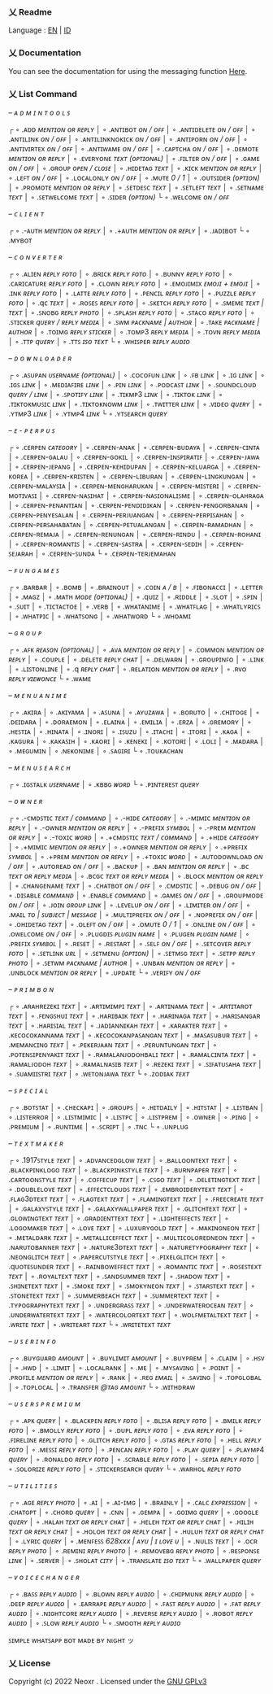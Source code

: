 ### 乂  Readme

Language :  [EN](https://github.com/neoxr/neoxr-bot/blob/master/EN.md) | [ID](https://github.com/neoxr/neoxr-bot/blob/master/ID.md) 

### 乂  Documentation

You can see the documentation for using the messaging function [Here](https://github.com/neoxr/neoxr-bot/blob/master/DOCS.md).

### 乂 List Command





 –  *ᴀ ᴅ ᴍ ɪ ɴ   ᴛ ᴏ ᴏ ʟ ꜱ*

┌  ◦  .ᴀᴅᴅ *ᴍᴇɴᴛɪᴏɴ ᴏʀ ʀᴇᴘʟʏ*
│  ◦  .ᴀɴᴛɪʙᴏᴛ *ᴏɴ / ᴏꜰꜰ*
│  ◦  .ᴀɴᴛɪᴅᴇʟᴇᴛᴇ *ᴏɴ / ᴏꜰꜰ*
│  ◦  .ᴀɴᴛɪʟɪɴᴋ *ᴏɴ / ᴏꜰꜰ*
│  ◦  .ᴀɴᴛɪʟɪɴᴋɴᴏᴋɪᴄᴋ *ᴏɴ / ᴏꜰꜰ*
│  ◦  .ᴀɴᴛɪᴘᴏʀɴ *ᴏɴ / ᴏꜰꜰ*
│  ◦  .ᴀɴᴛɪᴠɪʀᴛᴇx *ᴏɴ / ᴏꜰꜰ*
│  ◦  .ᴀɴᴛɪᴡᴀᴍᴇ *ᴏɴ / ᴏꜰꜰ*
│  ◦  .ᴄᴀᴘᴛᴄʜᴀ *ᴏɴ / ᴏꜰꜰ*
│  ◦  .ᴅᴇᴍᴏᴛᴇ *ᴍᴇɴᴛɪᴏɴ ᴏʀ ʀᴇᴘʟʏ*
│  ◦  .ᴇᴠᴇʀʏᴏɴᴇ *ᴛᴇxᴛ (ᴏᴘᴛɪᴏɴᴀʟ)*
│  ◦  .ꜰɪʟᴛᴇʀ *ᴏɴ / ᴏꜰꜰ*
│  ◦  .ɢᴀᴍᴇ *ᴏɴ / ᴏꜰꜰ*
│  ◦  .ɢʀᴏᴜᴘ *ᴏᴘᴇɴ / ᴄʟᴏꜱᴇ*
│  ◦  .ʜɪᴅᴇᴛᴀɢ *ᴛᴇxᴛ*
│  ◦  .ᴋɪᴄᴋ *ᴍᴇɴᴛɪᴏɴ ᴏʀ ʀᴇᴘʟʏ*
│  ◦  .ʟᴇꜰᴛ *ᴏɴ / ᴏꜰꜰ*
│  ◦  .ʟᴏᴄᴀʟᴏɴʟʏ *ᴏɴ / ᴏꜰꜰ*
│  ◦  .ᴍᴜᴛᴇ *0 / 1*
│  ◦  .ᴏᴜᴛꜱɪᴅᴇʀ *(ᴏᴘᴛɪᴏɴ)*
│  ◦  .ᴘʀᴏᴍᴏᴛᴇ *ᴍᴇɴᴛɪᴏɴ ᴏʀ ʀᴇᴘʟʏ*
│  ◦  .ꜱᴇᴛᴅᴇꜱᴄ *ᴛᴇxᴛ*
│  ◦  .ꜱᴇᴛʟᴇꜰᴛ *ᴛᴇxᴛ*
│  ◦  .ꜱᴇᴛɴᴀᴍᴇ *ᴛᴇxᴛ*
│  ◦  .ꜱᴇᴛᴡᴇʟᴄᴏᴍᴇ *ᴛᴇxᴛ*
│  ◦  .ꜱɪᴅᴇʀ *(ᴏᴘᴛɪᴏɴ)*
└  ◦  .ᴡᴇʟᴄᴏᴍᴇ *ᴏɴ / ᴏꜰꜰ*

 –  *ᴄ ʟ ɪ ᴇ ɴ ᴛ*

┌  ◦  .-ᴀᴜᴛʜ *ᴍᴇɴᴛɪᴏɴ ᴏʀ ʀᴇᴘʟʏ*
│  ◦  .+ᴀᴜᴛʜ *ᴍᴇɴᴛɪᴏɴ ᴏʀ ʀᴇᴘʟʏ*
│  ◦  .ᴊᴀᴅɪʙᴏᴛ 
└  ◦  .ᴍʏʙᴏᴛ 

 –  *ᴄ ᴏ ɴ ᴠ ᴇ ʀ ᴛ ᴇ ʀ*

┌  ◦  .ᴀʟɪᴇɴ *ʀᴇᴘʟʏ ꜰᴏᴛᴏ*
│  ◦  .ʙʀɪᴄᴋ *ʀᴇᴘʟʏ ꜰᴏᴛᴏ*
│  ◦  .ʙᴜɴɴʏ *ʀᴇᴘʟʏ ꜰᴏᴛᴏ*
│  ◦  .ᴄᴀʀɪᴄᴀᴛᴜʀᴇ *ʀᴇᴘʟʏ ꜰᴏᴛᴏ*
│  ◦  .ᴄʟᴏᴡɴ *ʀᴇᴘʟʏ ꜰᴏᴛᴏ*
│  ◦  .ᴇᴍᴏᴊɪᴍɪx *ᴇᴍᴏᴊɪ + ᴇᴍᴏᴊɪ*
│  ◦  .ɪɴᴋ *ʀᴇᴘʟʏ ꜰᴏᴛᴏ*
│  ◦  .ʟᴀᴛᴛᴇ *ʀᴇᴘʟʏ ꜰᴏᴛᴏ*
│  ◦  .ᴘᴇɴᴄɪʟ *ʀᴇᴘʟʏ ꜰᴏᴛᴏ*
│  ◦  .ᴘᴜᴢᴢʟᴇ *ʀᴇᴘʟʏ ꜰᴏᴛᴏ*
│  ◦  .qᴄ *ᴛᴇxᴛ*
│  ◦  .ʀᴏꜱᴇꜱ *ʀᴇᴘʟʏ ꜰᴏᴛᴏ*
│  ◦  .ꜱᴋᴇᴛᴄʜ *ʀᴇᴘʟʏ ꜰᴏᴛᴏ*
│  ◦  .ꜱᴍᴇᴍᴇ *ᴛᴇxᴛ | ᴛᴇxᴛ*
│  ◦  .ꜱɴᴏʙɢ *ʀᴇᴘʟʏ ᴘʜᴏᴛᴏ*
│  ◦  .ꜱᴘʟᴀꜱʜ *ʀᴇᴘʟʏ ꜰᴏᴛᴏ*
│  ◦  .ꜱᴛᴀᴄᴏ *ʀᴇᴘʟʏ ꜰᴏᴛᴏ*
│  ◦  .ꜱᴛɪᴄᴋᴇʀ *qᴜᴇʀʏ / ʀᴇᴘʟʏ ᴍᴇᴅɪᴀ*
│  ◦  .ꜱᴡᴍ *ᴘᴀᴄᴋɴᴀᴍᴇ | ᴀᴜᴛʜᴏʀ*
│  ◦  .ᴛᴀᴋᴇ *ᴘᴀᴄᴋɴᴀᴍᴇ | ᴀᴜᴛʜᴏʀ*
│  ◦  .ᴛᴏɪᴍɢ *ʀᴇᴘʟʏ ꜱᴛɪᴄᴋᴇʀ*
│  ◦  .ᴛᴏᴍᴘ3 *ʀᴇᴘʟʏ ᴍᴇᴅɪᴀ*
│  ◦  .ᴛᴏᴠɴ *ʀᴇᴘʟʏ ᴍᴇᴅɪᴀ*
│  ◦  .ᴛᴛᴘ *qᴜᴇʀʏ*
│  ◦  .ᴛᴛꜱ *ɪꜱᴏ ᴛᴇxᴛ*
└  ◦  .ᴡʜɪꜱᴘᴇʀ *ʀᴇᴘʟʏ ᴀᴜᴅɪᴏ*

 –  *ᴅ ᴏ ᴡ ɴ ʟ ᴏ ᴀ ᴅ ᴇ ʀ*

┌  ◦  .ᴀꜱᴜᴘᴀɴ *ᴜꜱᴇʀɴᴀᴍᴇ (ᴏᴘᴛɪᴏɴᴀʟ)*
│  ◦  .ᴄᴏᴄᴏꜰᴜɴ *ʟɪɴᴋ*
│  ◦  .ꜰʙ *ʟɪɴᴋ*
│  ◦  .ɪɢ *ʟɪɴᴋ*
│  ◦  .ɪɢꜱ *ʟɪɴᴋ*
│  ◦  .ᴍᴇᴅɪᴀꜰɪʀᴇ *ʟɪɴᴋ*
│  ◦  .ᴘɪɴ *ʟɪɴᴋ*
│  ◦  .ᴘᴏᴅᴄᴀꜱᴛ *ʟɪɴᴋ*
│  ◦  .ꜱᴏᴜɴᴅᴄʟᴏᴜᴅ *qᴜᴇʀʏ / ʟɪɴᴋ*
│  ◦  .ꜱᴘᴏᴛɪꜰʏ *ʟɪɴᴋ*
│  ◦  .ᴛɪᴋᴍᴘ3 *ʟɪɴᴋ*
│  ◦  .ᴛɪᴋᴛᴏᴋ *ʟɪɴᴋ*
│  ◦  .ᴛɪᴋᴛᴏᴋᴍᴜꜱɪᴄ *ʟɪɴᴋ*
│  ◦  .ᴛɪᴋᴛᴏᴋɴᴏᴡᴍ *ʟɪɴᴋ*
│  ◦  .ᴛᴡɪᴛᴛᴇʀ *ʟɪɴᴋ*
│  ◦  .ᴠɪᴅᴇᴏ *qᴜᴇʀʏ*
│  ◦  .ʏᴛᴍᴘ3 *ʟɪɴᴋ*
│  ◦  .ʏᴛᴍᴘ4 *ʟɪɴᴋ*
└  ◦  .ʏᴛꜱᴇᴀʀᴄʜ *qᴜᴇʀʏ*

 –  *ᴇ - ᴘ ᴇ ʀ ᴘ ᴜ ꜱ*

┌  ◦  .ᴄᴇʀᴘᴇɴ *ᴄᴀᴛᴇɢᴏʀʏ*
│  ◦  .ᴄᴇʀᴘᴇɴ-ᴀɴᴀᴋ 
│  ◦  .ᴄᴇʀᴘᴇɴ-ʙᴜᴅᴀʏᴀ 
│  ◦  .ᴄᴇʀᴘᴇɴ-ᴄɪɴᴛᴀ 
│  ◦  .ᴄᴇʀᴘᴇɴ-ɢᴀʟᴀᴜ 
│  ◦  .ᴄᴇʀᴘᴇɴ-ɢᴏᴋɪʟ 
│  ◦  .ᴄᴇʀᴘᴇɴ-ɪɴꜱᴘɪʀᴀᴛɪꜰ 
│  ◦  .ᴄᴇʀᴘᴇɴ-ᴊᴀᴡᴀ 
│  ◦  .ᴄᴇʀᴘᴇɴ-ᴊᴇᴘᴀɴɢ 
│  ◦  .ᴄᴇʀᴘᴇɴ-ᴋᴇʜɪᴅᴜᴘᴀɴ 
│  ◦  .ᴄᴇʀᴘᴇɴ-ᴋᴇʟᴜᴀʀɢᴀ 
│  ◦  .ᴄᴇʀᴘᴇɴ-ᴋᴏʀᴇᴀ 
│  ◦  .ᴄᴇʀᴘᴇɴ-ᴋʀɪꜱᴛᴇɴ 
│  ◦  .ᴄᴇʀᴘᴇɴ-ʟɪʙᴜʀᴀɴ 
│  ◦  .ᴄᴇʀᴘᴇɴ-ʟɪɴɢᴋᴜɴɢᴀɴ 
│  ◦  .ᴄᴇʀᴘᴇɴ-ᴍᴀʟᴀʏꜱɪᴀ 
│  ◦  .ᴄᴇʀᴘᴇɴ-ᴍᴇɴɢʜᴀʀᴜᴋᴀɴ 
│  ◦  .ᴄᴇʀᴘᴇɴ-ᴍɪꜱᴛᴇʀɪ 
│  ◦  .ᴄᴇʀᴘᴇɴ-ᴍᴏᴛɪᴠᴀꜱɪ 
│  ◦  .ᴄᴇʀᴘᴇɴ-ɴᴀꜱɪʜᴀᴛ 
│  ◦  .ᴄᴇʀᴘᴇɴ-ɴᴀꜱɪᴏɴᴀʟɪꜱᴍᴇ 
│  ◦  .ᴄᴇʀᴘᴇɴ-ᴏʟᴀʜʀᴀɢᴀ 
│  ◦  .ᴄᴇʀᴘᴇɴ-ᴘᴇɴᴀɴᴛɪᴀɴ 
│  ◦  .ᴄᴇʀᴘᴇɴ-ᴘᴇɴᴅɪᴅɪᴋᴀɴ 
│  ◦  .ᴄᴇʀᴘᴇɴ-ᴘᴇɴɢᴏʀʙᴀɴᴀɴ 
│  ◦  .ᴄᴇʀᴘᴇɴ-ᴘᴇɴʏᴇꜱᴀʟᴀɴ 
│  ◦  .ᴄᴇʀᴘᴇɴ-ᴘᴇʀᴊᴜᴀɴɢᴀɴ 
│  ◦  .ᴄᴇʀᴘᴇɴ-ᴘᴇʀᴘɪꜱᴀʜᴀɴ 
│  ◦  .ᴄᴇʀᴘᴇɴ-ᴘᴇʀꜱᴀʜᴀʙᴀᴛᴀɴ 
│  ◦  .ᴄᴇʀᴘᴇɴ-ᴘᴇᴛᴜᴀʟᴀɴɢᴀɴ 
│  ◦  .ᴄᴇʀᴘᴇɴ-ʀᴀᴍᴀᴅʜᴀɴ 
│  ◦  .ᴄᴇʀᴘᴇɴ-ʀᴇᴍᴀᴊᴀ 
│  ◦  .ᴄᴇʀᴘᴇɴ-ʀᴇɴᴜɴɢᴀɴ 
│  ◦  .ᴄᴇʀᴘᴇɴ-ʀɪɴᴅᴜ 
│  ◦  .ᴄᴇʀᴘᴇɴ-ʀᴏʜᴀɴɪ 
│  ◦  .ᴄᴇʀᴘᴇɴ-ʀᴏᴍᴀɴᴛɪꜱ 
│  ◦  .ᴄᴇʀᴘᴇɴ-ꜱᴀꜱᴛʀᴀ 
│  ◦  .ᴄᴇʀᴘᴇɴ-ꜱᴇᴅɪʜ 
│  ◦  .ᴄᴇʀᴘᴇɴ-ꜱᴇᴊᴀʀᴀʜ 
│  ◦  .ᴄᴇʀᴘᴇɴ-ꜱᴜɴᴅᴀ 
└  ◦  .ᴄᴇʀᴘᴇɴ-ᴛᴇʀᴊᴇᴍᴀʜᴀɴ 

 –  *ꜰ ᴜ ɴ   ɢ ᴀ ᴍ ᴇ ꜱ*

┌  ◦  .ʙᴀʀʙᴀʀ 
│  ◦  .ʙᴏᴍʙ 
│  ◦  .ʙʀᴀɪɴᴏᴜᴛ 
│  ◦  .ᴄᴏɪɴ *ᴀ / ʙ*
│  ◦  .ꜰɪʙᴏɴᴀᴄᴄɪ 
│  ◦  .ʟᴇᴛᴛᴇʀ 
│  ◦  .ᴍᴀɢᴢ 
│  ◦  .ᴍᴀᴛʜ *ᴍᴏᴅᴇ (ᴏᴘᴛɪᴏɴᴀʟ)*
│  ◦  .qᴜɪᴢ 
│  ◦  .ʀɪᴅᴅʟᴇ 
│  ◦  .ꜱʟᴏᴛ 
│  ◦  .ꜱᴘɪɴ 
│  ◦  .ꜱᴜɪᴛ 
│  ◦  .ᴛɪᴄᴛᴀᴄᴛᴏᴇ 
│  ◦  .ᴠᴇʀʙ 
│  ◦  .ᴡʜᴀᴛᴀɴɪᴍᴇ 
│  ◦  .ᴡʜᴀᴛꜰʟᴀɢ 
│  ◦  .ᴡʜᴀᴛʟʏʀɪᴄꜱ 
│  ◦  .ᴡʜᴀᴛᴘɪᴄ 
│  ◦  .ᴡʜᴀᴛꜱᴏɴɢ 
│  ◦  .ᴡʜᴀᴛᴡᴏʀᴅ 
└  ◦  .ᴡʜᴏᴀᴍɪ 

 –  *ɢ ʀ ᴏ ᴜ ᴘ*

┌  ◦  .ᴀꜰᴋ *ʀᴇᴀꜱᴏɴ (ᴏᴘᴛɪᴏɴᴀʟ)*
│  ◦  .ᴀᴠᴀ *ᴍᴇɴᴛɪᴏɴ ᴏʀ ʀᴇᴘʟʏ*
│  ◦  .ᴄᴏᴍᴍᴏɴ *ᴍᴇɴᴛɪᴏɴ ᴏʀ ʀᴇᴘʟʏ*
│  ◦  .ᴄᴏᴜᴘʟᴇ 
│  ◦  .ᴅᴇʟᴇᴛᴇ *ʀᴇᴘʟʏ ᴄʜᴀᴛ*
│  ◦  .ᴅᴇʟᴡᴀʀɴ 
│  ◦  .ɢʀᴏᴜᴘɪɴꜰᴏ 
│  ◦  .ʟɪɴᴋ 
│  ◦  .ʟɪꜱᴛᴏɴʟɪɴᴇ 
│  ◦  .q *ʀᴇᴘʟʏ ᴄʜᴀᴛ*
│  ◦  .ʀᴇʟᴀᴛɪᴏɴ *ᴍᴇɴᴛɪᴏɴ ᴏʀ ʀᴇᴘʟʏ*
│  ◦  .ʀᴠᴏ *ʀᴇᴘʟʏ ᴠɪᴇᴡᴏɴᴄᴇ*
└  ◦  .ᴡᴀᴍᴇ 

 –  *ᴍ ᴇ ɴ ᴜ   ᴀ ɴ ɪ ᴍ ᴇ*

┌  ◦  .ᴀᴋɪʀᴀ 
│  ◦  .ᴀᴋɪʏᴀᴍᴀ 
│  ◦  .ᴀꜱᴜɴᴀ 
│  ◦  .ᴀʏᴜᴢᴀᴡᴀ 
│  ◦  .ʙᴏʀᴜᴛᴏ 
│  ◦  .ᴄʜɪᴛᴏɢᴇ 
│  ◦  .ᴅᴇɪᴅᴀʀᴀ 
│  ◦  .ᴅᴏʀᴀᴇᴍᴏɴ 
│  ◦  .ᴇʟᴀɪɴᴀ 
│  ◦  .ᴇᴍɪʟɪᴀ 
│  ◦  .ᴇʀᴢᴀ 
│  ◦  .ɢʀᴇᴍᴏʀʏ 
│  ◦  .ʜᴇꜱᴛɪᴀ 
│  ◦  .ʜɪɴᴀᴛᴀ 
│  ◦  .ɪɴᴏʀɪ 
│  ◦  .ɪꜱᴜᴢᴜ 
│  ◦  .ɪᴛᴀᴄʜɪ 
│  ◦  .ɪᴛᴏʀɪ 
│  ◦  .ᴋᴀɢᴀ 
│  ◦  .ᴋᴀɢᴜʀᴀ 
│  ◦  .ᴋᴀᴋᴀꜱɪʜ 
│  ◦  .ᴋᴀᴏʀɪ 
│  ◦  .ᴋᴇɴᴇᴋɪ 
│  ◦  .ᴋᴏᴛᴏʀɪ 
│  ◦  .ʟᴏʟɪ 
│  ◦  .ᴍᴀᴅᴀʀᴀ 
│  ◦  .ᴍᴇɢᴜᴍɪɴ 
│  ◦  .ɴᴇᴋᴏɴɪᴍᴇ 
│  ◦  .ꜱᴀɢɪʀɪ 
└  ◦  .ᴛᴏᴜᴋᴀᴄʜᴀɴ 

 –  *ᴍ ᴇ ɴ ᴜ   ꜱ ᴇ ᴀ ʀ ᴄ ʜ*

┌  ◦  .ɪɢꜱᴛᴀʟᴋ *ᴜꜱᴇʀɴᴀᴍᴇ*
│  ◦  .ᴋʙʙɢ *ᴡᴏʀᴅ*
└  ◦  .ᴘɪɴᴛᴇʀᴇꜱᴛ *qᴜᴇʀʏ*

 –  *ᴏ ᴡ ɴ ᴇ ʀ*

┌  ◦  .-ᴄᴍᴅꜱᴛɪᴄ *ᴛᴇxᴛ / ᴄᴏᴍᴍᴀɴᴅ*
│  ◦  .-ʜɪᴅᴇ *ᴄᴀᴛᴇɢᴏʀʏ*
│  ◦  .-ᴍɪᴍɪᴄ *ᴍᴇɴᴛɪᴏɴ ᴏʀ ʀᴇᴘʟʏ*
│  ◦  .-ᴏᴡɴᴇʀ *ᴍᴇɴᴛɪᴏɴ ᴏʀ ʀᴇᴘʟʏ*
│  ◦  .-ᴘʀᴇꜰɪx *ꜱʏᴍʙᴏʟ*
│  ◦  .-ᴘʀᴇᴍ *ᴍᴇɴᴛɪᴏɴ ᴏʀ ʀᴇᴘʟʏ*
│  ◦  .-ᴛᴏxɪᴄ *ᴡᴏʀᴅ*
│  ◦  .+ᴄᴍᴅꜱᴛɪᴄ *ᴛᴇxᴛ / ᴄᴏᴍᴍᴀɴᴅ*
│  ◦  .+ʜɪᴅᴇ *ᴄᴀᴛᴇɢᴏʀʏ*
│  ◦  .+ᴍɪᴍɪᴄ *ᴍᴇɴᴛɪᴏɴ ᴏʀ ʀᴇᴘʟʏ*
│  ◦  .+ᴏᴡɴᴇʀ *ᴍᴇɴᴛɪᴏɴ ᴏʀ ʀᴇᴘʟʏ*
│  ◦  .+ᴘʀᴇꜰɪx *ꜱʏᴍʙᴏʟ*
│  ◦  .+ᴘʀᴇᴍ *ᴍᴇɴᴛɪᴏɴ ᴏʀ ʀᴇᴘʟʏ*
│  ◦  .+ᴛᴏxɪᴄ *ᴡᴏʀᴅ*
│  ◦  .ᴀᴜᴛᴏᴅᴏᴡɴʟᴏᴀᴅ *ᴏɴ / ᴏꜰꜰ*
│  ◦  .ᴀᴜᴛᴏʀᴇᴀᴅ *ᴏɴ / ᴏꜰꜰ*
│  ◦  .ʙᴀᴄᴋᴜᴘ 
│  ◦  .ʙᴀɴ *ᴍᴇɴᴛɪᴏɴ ᴏʀ ʀᴇᴘʟʏ*
│  ◦  .ʙᴄ *ᴛᴇxᴛ ᴏʀ ʀᴇᴘʟʏ ᴍᴇᴅɪᴀ*
│  ◦  .ʙᴄɢᴄ *ᴛᴇxᴛ ᴏʀ ʀᴇᴘʟʏ ᴍᴇᴅɪᴀ*
│  ◦  .ʙʟᴏᴄᴋ *ᴍᴇɴᴛɪᴏɴ ᴏʀ ʀᴇᴘʟʏ*
│  ◦  .ᴄʜᴀɴɢᴇɴᴀᴍᴇ *ᴛᴇxᴛ*
│  ◦  .ᴄʜᴀᴛʙᴏᴛ *ᴏɴ / ᴏꜰꜰ*
│  ◦  .ᴄᴍᴅꜱᴛɪᴄ 
│  ◦  .ᴅᴇʙᴜɢ *ᴏɴ / ᴏꜰꜰ*
│  ◦  .ᴅɪꜱᴀʙʟᴇ *ᴄᴏᴍᴍᴀɴᴅ*
│  ◦  .ᴇɴᴀʙʟᴇ *ᴄᴏᴍᴍᴀɴᴅ*
│  ◦  .ɢᴀᴍᴇꜱ *ᴏɴ / ᴏꜰꜰ*
│  ◦  .ɢʀᴏᴜᴘᴍᴏᴅᴇ *ᴏɴ / ᴏꜰꜰ*
│  ◦  .ᴊᴏɪɴ *ɢʀᴏᴜᴘ ʟɪɴᴋ*
│  ◦  .ʟᴇᴠᴇʟᴜᴘ *ᴏɴ / ᴏꜰꜰ*
│  ◦  .ʟɪᴍɪᴛᴇʀ *ᴏɴ / ᴏꜰꜰ*
│  ◦  .ᴍᴀɪʟ *ᴛᴏ | ꜱᴜʙᴊᴇᴄᴛ | ᴍᴇꜱꜱᴀɢᴇ*
│  ◦  .ᴍᴜʟᴛɪᴘʀᴇꜰɪx *ᴏɴ / ᴏꜰꜰ*
│  ◦  .ɴᴏᴘʀᴇꜰɪx *ᴏɴ / ᴏꜰꜰ*
│  ◦  .ᴏʜɪᴅᴇᴛᴀɢ *ᴛᴇxᴛ*
│  ◦  .ᴏʟᴇꜰᴛ *ᴏɴ / ᴏꜰꜰ*
│  ◦  .ᴏᴍᴜᴛᴇ *0 / 1*
│  ◦  .ᴏɴʟɪɴᴇ *ᴏɴ / ᴏꜰꜰ*
│  ◦  .ᴏᴡᴇʟᴄᴏᴍᴇ *ᴏɴ / ᴏꜰꜰ*
│  ◦  .ᴘʟᴜɢᴅɪꜱ *ᴘʟᴜɢɪɴ ɴᴀᴍᴇ*
│  ◦  .ᴘʟᴜɢᴇɴ *ᴘʟᴜɢɪɴ ɴᴀᴍᴇ*
│  ◦  .ᴘʀᴇꜰɪx *ꜱʏᴍʙᴏʟ*
│  ◦  .ʀᴇꜱᴇᴛ 
│  ◦  .ʀᴇꜱᴛᴀʀᴛ 
│  ◦  .ꜱᴇʟꜰ *ᴏɴ / ᴏꜰꜰ*
│  ◦  .ꜱᴇᴛᴄᴏᴠᴇʀ *ʀᴇᴘʟʏ ꜰᴏᴛᴏ*
│  ◦  .ꜱᴇᴛʟɪɴᴋ *ᴜʀʟ*
│  ◦  .ꜱᴇᴛᴍᴇɴᴜ *(ᴏᴘᴛɪᴏɴ)*
│  ◦  .ꜱᴇᴛᴍꜱɢ *ᴛᴇxᴛ*
│  ◦  .ꜱᴇᴛᴘᴘ *ʀᴇᴘʟʏ ᴘʜᴏᴛᴏ*
│  ◦  .ꜱᴇᴛᴡᴍ *ᴘᴀᴄᴋɴᴀᴍᴇ | ᴀᴜᴛʜᴏʀ*
│  ◦  .ᴜɴʙᴀɴ *ᴍᴇɴᴛɪᴏɴ ᴏʀ ʀᴇᴘʟʏ*
│  ◦  .ᴜɴʙʟᴏᴄᴋ *ᴍᴇɴᴛɪᴏɴ ᴏʀ ʀᴇᴘʟʏ*
│  ◦  .ᴜᴘᴅᴀᴛᴇ 
└  ◦  .ᴠᴇʀɪꜰʏ *ᴏɴ / ᴏꜰꜰ*

 –  *ᴘ ʀ ɪ ᴍ ʙ ᴏ ɴ*

┌  ◦  .ᴀʀᴀʜʀᴇᴢᴇᴋɪ *ᴛᴇxᴛ*
│  ◦  .ᴀʀᴛɪᴍɪᴍᴘɪ *ᴛᴇxᴛ*
│  ◦  .ᴀʀᴛɪɴᴀᴍᴀ *ᴛᴇxᴛ*
│  ◦  .ᴀʀᴛɪᴛᴀʀᴏᴛ *ᴛᴇxᴛ*
│  ◦  .ꜰᴇɴɢꜱʜᴜɪ *ᴛᴇxᴛ*
│  ◦  .ʜᴀʀɪʙᴀɪᴋ *ᴛᴇxᴛ*
│  ◦  .ʜᴀʀɪɴᴀɢᴀ *ᴛᴇxᴛ*
│  ◦  .ʜᴀʀɪꜱᴀɴɢᴀʀ *ᴛᴇxᴛ*
│  ◦  .ʜᴀʀɪꜱɪᴀʟ *ᴛᴇxᴛ*
│  ◦  .ᴊᴀᴅɪᴀɴɴɪᴋᴀʜ *ᴛᴇxᴛ*
│  ◦  .ᴋᴀʀᴀᴋᴛᴇʀ *ᴛᴇxᴛ*
│  ◦  .ᴋᴇᴄᴏᴄᴏᴋᴀɴɴᴀᴍᴀ *ᴛᴇxᴛ*
│  ◦  .ᴋᴇᴄᴏᴄᴏᴋᴀɴᴘᴀꜱᴀɴɢᴀɴ *ᴛᴇxᴛ*
│  ◦  .ᴍᴀꜱᴀꜱᴜʙᴜʀ *ᴛᴇxᴛ*
│  ◦  .ᴍᴇᴍᴀɴᴄɪɴɢ *ᴛᴇxᴛ*
│  ◦  .ᴘᴇᴋᴇʀᴊᴀᴀɴ *ᴛᴇxᴛ*
│  ◦  .ᴘᴇʀᴜɴᴛᴜɴɢᴀɴ *ᴛᴇxᴛ*
│  ◦  .ᴘᴏᴛᴇɴꜱɪᴘᴇɴʏᴀᴋɪᴛ *ᴛᴇxᴛ*
│  ◦  .ʀᴀᴍᴀʟᴀɴᴊᴏᴅᴏʜʙᴀʟɪ *ᴛᴇxᴛ*
│  ◦  .ʀᴀᴍᴀʟᴄɪɴᴛᴀ *ᴛᴇxᴛ*
│  ◦  .ʀᴀᴍᴀʟᴊᴏᴅᴏʜ *ᴛᴇxᴛ*
│  ◦  .ʀᴀᴍᴀʟɴᴀꜱɪʙ *ᴛᴇxᴛ*
│  ◦  .ʀᴇᴢᴇᴋɪ *ᴛᴇxᴛ*
│  ◦  .ꜱɪꜰᴀᴛᴜꜱᴀʜᴀ *ᴛᴇxᴛ*
│  ◦  .ꜱᴜᴀᴍɪɪꜱᴛʀɪ *ᴛᴇxᴛ*
│  ◦  .ᴡᴇᴛᴏɴᴊᴀᴡᴀ *ᴛᴇxᴛ*
└  ◦  .ᴢᴏᴅɪᴀᴋ *ᴛᴇxᴛ*

 –  *ꜱ ᴘ ᴇ ᴄ ɪ ᴀ ʟ*

┌  ◦  .ʙᴏᴛꜱᴛᴀᴛ 
│  ◦  .ᴄʜᴇᴄᴋᴀᴘɪ 
│  ◦  .ɢʀᴏᴜᴘꜱ 
│  ◦  .ʜɪᴛᴅᴀɪʟʏ 
│  ◦  .ʜɪᴛꜱᴛᴀᴛ 
│  ◦  .ʟɪꜱᴛʙᴀɴ 
│  ◦  .ʟɪꜱᴛᴇʀʀᴏʀ 
│  ◦  .ʟɪꜱᴛᴍɪᴍɪᴄ 
│  ◦  .ʟɪꜱᴛᴘᴄ 
│  ◦  .ʟɪꜱᴛᴘʀᴇᴍ 
│  ◦  .ᴏᴡɴᴇʀ 
│  ◦  .ᴘɪɴɢ 
│  ◦  .ᴘʀᴇᴍɪᴜᴍ 
│  ◦  .ʀᴜɴᴛɪᴍᴇ 
│  ◦  .ꜱᴄʀɪᴘᴛ 
│  ◦  .ᴛɴᴄ 
└  ◦  .ᴜɴᴘʟᴜɢ 

 –  *ᴛ ᴇ x ᴛ ᴍ ᴀ ᴋ ᴇ ʀ*

┌  ◦  .1917ꜱᴛʏʟᴇ *ᴛᴇxᴛ*
│  ◦  .ᴀᴅᴠᴀɴᴄᴇᴅɢʟᴏᴡ *ᴛᴇxᴛ*
│  ◦  .ʙᴀʟʟᴏᴏɴᴛᴇxᴛ *ᴛᴇxᴛ*
│  ◦  .ʙʟᴀᴄᴋᴘɪɴᴋʟᴏɢᴏ *ᴛᴇxᴛ*
│  ◦  .ʙʟᴀᴄᴋᴘɪɴᴋꜱᴛʏʟᴇ *ᴛᴇxᴛ*
│  ◦  .ʙᴜʀɴᴘᴀᴘᴇʀ *ᴛᴇxᴛ*
│  ◦  .ᴄᴀʀᴛᴏᴏɴꜱᴛʏʟᴇ *ᴛᴇxᴛ*
│  ◦  .ᴄᴏꜰꜰᴇᴄᴜᴘ *ᴛᴇxᴛ*
│  ◦  .ᴄꜱɢᴏ *ᴛᴇxᴛ*
│  ◦  .ᴅᴇʟᴇᴛɪɴɢᴛᴇxᴛ *ᴛᴇxᴛ*
│  ◦  .ᴅᴏᴜʙʟᴇʟᴏᴠᴇ *ᴛᴇxᴛ*
│  ◦  .ᴇꜰꜰᴇᴄᴛᴄʟᴏᴜᴅꜱ *ᴛᴇxᴛ*
│  ◦  .ᴇᴍʙʀᴏɪᴅᴇʀʏᴛᴇxᴛ *ᴛᴇxᴛ*
│  ◦  .ꜰʟᴀɢ3ᴅᴛᴇxᴛ *ᴛᴇxᴛ*
│  ◦  .ꜰʟᴀɢᴛᴇxᴛ *ᴛᴇxᴛ*
│  ◦  .ꜰʟᴀᴍɪɴɢᴛᴇxᴛ *ᴛᴇxᴛ*
│  ◦  .ꜰʀᴇᴇᴄʀᴇᴀᴛᴇ *ᴛᴇxᴛ*
│  ◦  .ɢᴀʟᴀxʏꜱᴛʏʟᴇ *ᴛᴇxᴛ*
│  ◦  .ɢᴀʟᴀxʏᴡᴀʟʟᴘᴀᴘᴇʀ *ᴛᴇxᴛ*
│  ◦  .ɢʟɪᴛᴄʜᴛᴇxᴛ *ᴛᴇxᴛ*
│  ◦  .ɢʟᴏᴡɪɴɢᴛᴇxᴛ *ᴛᴇxᴛ*
│  ◦  .ɢʀᴀᴅɪᴇɴᴛᴛᴇxᴛ *ᴛᴇxᴛ*
│  ◦  .ʟɪɢʜᴛᴇꜰꜰᴇᴄᴛꜱ *ᴛᴇxᴛ*
│  ◦  .ʟᴏɢᴏᴍᴀᴋᴇʀ *ᴛᴇxᴛ*
│  ◦  .ʟᴏᴠᴇ *ᴛᴇxᴛ*
│  ◦  .ʟᴜxᴜʀʏɢᴏʟᴅ *ᴛᴇxᴛ*
│  ◦  .ᴍᴀᴋɪɴɢɴᴇᴏɴ *ᴛᴇxᴛ*
│  ◦  .ᴍᴇᴛᴀʟᴅᴀʀᴋ *ᴛᴇxᴛ*
│  ◦  .ᴍᴇᴛᴀʟʟɪᴄᴇꜰꜰᴇᴄᴛ *ᴛᴇxᴛ*
│  ◦  .ᴍᴜʟᴛɪᴄᴏʟᴏʀᴇᴅɴᴇᴏɴ *ᴛᴇxᴛ*
│  ◦  .ɴᴀʀᴜᴛᴏʙᴀɴɴᴇʀ *ᴛᴇxᴛ*
│  ◦  .ɴᴀᴛᴜʀᴇ3ᴅᴛᴇxᴛ *ᴛᴇxᴛ*
│  ◦  .ɴᴀᴛᴜʀᴇᴛʏᴘᴏɢʀᴀᴘʜʏ *ᴛᴇxᴛ*
│  ◦  .ɴᴇᴏɴɢʟɪᴛᴄʜ *ᴛᴇxᴛ*
│  ◦  .ᴘᴀᴘᴇʀᴄᴜᴛꜱᴛʏʟᴇ *ᴛᴇxᴛ*
│  ◦  .ᴘɪxᴇʟɢʟɪᴛᴄʜ *ᴛᴇxᴛ*
│  ◦  .qᴜᴏᴛᴇꜱᴜɴᴅᴇʀ *ᴛᴇxᴛ*
│  ◦  .ʀᴀɪɴʙᴏᴡᴇꜰꜰᴇᴄᴛ *ᴛᴇxᴛ*
│  ◦  .ʀᴏᴍᴀɴᴛɪᴄ *ᴛᴇxᴛ*
│  ◦  .ʀᴏꜱᴇꜱᴛᴇxᴛ *ᴛᴇxᴛ*
│  ◦  .ʀᴏʏᴀʟᴛᴇxᴛ *ᴛᴇxᴛ*
│  ◦  .ꜱᴀɴᴅꜱᴜᴍᴍᴇʀ *ᴛᴇxᴛ*
│  ◦  .ꜱʜᴀᴅᴏᴡ *ᴛᴇxᴛ*
│  ◦  .ꜱʜɪɴᴇᴛᴇxᴛ *ᴛᴇxᴛ*
│  ◦  .ꜱᴍᴏᴋᴇ *ᴛᴇxᴛ*
│  ◦  .ꜱᴍᴏᴋʏɴᴇᴏɴ *ᴛᴇxᴛ*
│  ◦  .ꜱᴛᴀʀꜱᴛᴇxᴛ *ᴛᴇxᴛ*
│  ◦  .ꜱᴛᴏɴᴇᴛᴇxᴛ *ᴛᴇxᴛ*
│  ◦  .ꜱᴜᴍᴍᴇʀʙᴇᴀᴄʜ *ᴛᴇxᴛ*
│  ◦  .ꜱᴜᴍᴍᴇʀᴛᴇxᴛ *ᴛᴇxᴛ*
│  ◦  .ᴛʏᴘᴏɢʀᴀᴘʜʏᴛᴇxᴛ *ᴛᴇxᴛ*
│  ◦  .ᴜɴᴅᴇʀɢʀᴀꜱꜱ *ᴛᴇxᴛ*
│  ◦  .ᴜɴᴅᴇʀᴡᴀᴛᴇʀᴏᴄᴇᴀɴ *ᴛᴇxᴛ*
│  ◦  .ᴜɴᴅᴇʀᴡᴀᴛᴇʀᴛᴇxᴛ *ᴛᴇxᴛ*
│  ◦  .ᴡᴀᴛᴇʀᴄᴏʟᴏʀᴛᴇxᴛ *ᴛᴇxᴛ*
│  ◦  .ᴡᴏʟꜰᴍᴇᴛᴀʟᴛᴇxᴛ *ᴛᴇxᴛ*
│  ◦  .ᴡʀɪᴛᴇ *ᴛᴇxᴛ*
│  ◦  .ᴡʀɪᴛᴇᴀʀᴛ *ᴛᴇxᴛ*
└  ◦  .ᴡʀɪᴛᴇᴛᴇxᴛ *ᴛᴇxᴛ*

 –  *ᴜ ꜱ ᴇ ʀ   ɪ ɴ ꜰ ᴏ*

┌  ◦  .ʙᴜʏɢᴜᴀʀᴅ *ᴀᴍᴏᴜɴᴛ*
│  ◦  .ʙᴜʏʟɪᴍɪᴛ *ᴀᴍᴏᴜɴᴛ*
│  ◦  .ʙᴜʏᴘʀᴇᴍ 
│  ◦  .ᴄʟᴀɪᴍ 
│  ◦  .ʜꜱᴠ 
│  ◦  .ʜᴡᴅ 
│  ◦  .ʟɪᴍɪᴛ 
│  ◦  .ʟᴏᴄᴀʟʀᴀɴᴋ 
│  ◦  .ᴍᴇ 
│  ◦  .ᴍʏꜱᴀᴠɪɴɢ 
│  ◦  .ᴘᴏɪɴᴛ 
│  ◦  .ᴘʀᴏꜰɪʟᴇ *ᴍᴇɴᴛɪᴏɴ ᴏʀ ʀᴇᴘʟʏ*
│  ◦  .ʀᴀɴᴋ 
│  ◦  .ʀᴇɢ *ᴇᴍᴀɪʟ*
│  ◦  .ꜱᴀᴠɪɴɢ 
│  ◦  .ᴛᴏᴘɢʟᴏʙᴀʟ 
│  ◦  .ᴛᴏᴘʟᴏᴄᴀʟ 
│  ◦  .ᴛʀᴀɴꜱꜰᴇʀ *@ᴛᴀɢ ᴀᴍᴏᴜɴᴛ*
└  ◦  .ᴡɪᴛʜᴅʀᴀᴡ 

 –  *ᴜ ꜱ ᴇ ʀ ꜱ   ᴘ ʀ ᴇ ᴍ ɪ ᴜ ᴍ*

┌  ◦  .ᴀᴘᴋ *qᴜᴇʀʏ*
│  ◦  .ʙʟᴀᴄᴋᴘᴇɴ *ʀᴇᴘʟʏ ꜰᴏᴛᴏ*
│  ◦  .ʙʟɪꜱᴀ *ʀᴇᴘʟʏ ꜰᴏᴛᴏ*
│  ◦  .ʙᴍɪʟᴋ *ʀᴇᴘʟʏ ꜰᴏᴛᴏ*
│  ◦  .ʙᴍᴏʟʟʏ *ʀᴇᴘʟʏ ꜰᴏᴛᴏ*
│  ◦  .ᴅᴜᴘʟ *ʀᴇᴘʟʏ ꜰᴏᴛᴏ*
│  ◦  .ᴇᴠᴀ *ʀᴇᴘʟʏ ꜰᴏᴛᴏ*
│  ◦  .ꜰɪʀᴇʟɪɴᴇ *ʀᴇᴘʟʏ ꜰᴏᴛᴏ*
│  ◦  .ɢʟɪᴛᴄʜ *ʀᴇᴘʟʏ ꜰᴏᴛᴏ*
│  ◦  .ɢᴛᴀꜱ *ʀᴇᴘʟʏ ꜰᴏᴛᴏ*
│  ◦  .ʜᴇʟʟ *ʀᴇᴘʟʏ ꜰᴏᴛᴏ*
│  ◦  .ᴍᴇꜱꜱɪ *ʀᴇᴘʟʏ ꜰᴏᴛᴏ*
│  ◦  .ᴘᴇɴᴄᴀɴ *ʀᴇᴘʟʏ ꜰᴏᴛᴏ*
│  ◦  .ᴘʟᴀʏ *qᴜᴇʀʏ*
│  ◦  .ᴘʟᴀʏᴍᴘ4 *qᴜᴇʀʏ*
│  ◦  .ʀᴏɴᴀʟᴅᴏ *ʀᴇᴘʟʏ ꜰᴏᴛᴏ*
│  ◦  .ꜱᴄʀᴀʙʟᴇ *ʀᴇᴘʟʏ ꜰᴏᴛᴏ*
│  ◦  .ꜱᴇᴘɪᴀ *ʀᴇᴘʟʏ ꜰᴏᴛᴏ*
│  ◦  .ꜱᴏʟᴏʀɪᴢᴇ *ʀᴇᴘʟʏ ꜰᴏᴛᴏ*
│  ◦  .ꜱᴛɪᴄᴋᴇʀꜱᴇᴀʀᴄʜ *qᴜᴇʀʏ*
└  ◦  .ᴡᴀʀʜᴏʟ *ʀᴇᴘʟʏ ꜰᴏᴛᴏ*

 –  *ᴜ ᴛ ɪ ʟ ɪ ᴛ ɪ ᴇ ꜱ*

┌  ◦  .ᴀɢᴇ *ʀᴇᴘʟʏ ᴘʜᴏᴛᴏ*
│  ◦  .ᴀɪ 
│  ◦  .ᴀɪ-ɪᴍɢ 
│  ◦  .ʙʀᴀɪɴʟʏ 
│  ◦  .ᴄᴀʟᴄ *ᴇxᴘʀᴇꜱꜱɪᴏɴ*
│  ◦  .ᴄʜᴀᴛɢᴘᴛ 
│  ◦  .ᴄʜᴏʀᴅ *qᴜᴇʀʏ*
│  ◦  .ᴄɴɴ 
│  ◦  .ɢᴇᴍᴘᴀ 
│  ◦  .ɢᴏɪᴍɢ *qᴜᴇʀʏ*
│  ◦  .ɢᴏᴏɢʟᴇ *qᴜᴇʀʏ*
│  ◦  .ʜᴀʟᴀʜ *ᴛᴇxᴛ ᴏʀ ʀᴇᴘʟʏ ᴄʜᴀᴛ*
│  ◦  .ʜᴇʟᴇʜ *ᴛᴇxᴛ ᴏʀ ʀᴇᴘʟʏ ᴄʜᴀᴛ*
│  ◦  .ʜɪʟɪʜ *ᴛᴇxᴛ ᴏʀ ʀᴇᴘʟʏ ᴄʜᴀᴛ*
│  ◦  .ʜᴏʟᴏʜ *ᴛᴇxᴛ ᴏʀ ʀᴇᴘʟʏ ᴄʜᴀᴛ*
│  ◦  .ʜᴜʟᴜʜ *ᴛᴇxᴛ ᴏʀ ʀᴇᴘʟʏ ᴄʜᴀᴛ*
│  ◦  .ʟʏʀɪᴄ *qᴜᴇʀʏ*
│  ◦  .ᴍᴇɴꜰᴇꜱꜱ *628xxx | ᴀʏᴜ | ɪ ʟᴏᴠᴇ ᴜ*
│  ◦  .ɴᴜʟɪꜱ *ᴛᴇxᴛ*
│  ◦  .ᴏᴄʀ *ʀᴇᴘʟʏ ᴘʜᴏᴛᴏ*
│  ◦  .ʀᴇᴍɪɴɪ *ʀᴇᴘʟʏ ᴘʜᴏᴛᴏ*
│  ◦  .ʀᴇᴍᴏᴠᴇʙɢ *ʀᴇᴘʟʏ ᴘʜᴏᴛᴏ*
│  ◦  .ʀᴇꜱᴘᴏɴꜱᴇ *ʟɪɴᴋ*
│  ◦  .ꜱᴇʀᴠᴇʀ 
│  ◦  .ꜱʜᴏʟᴀᴛ *ᴄɪᴛʏ*
│  ◦  .ᴛʀᴀɴꜱʟᴀᴛᴇ *ɪꜱᴏ ᴛᴇxᴛ*
└  ◦  .ᴡᴀʟʟᴘᴀᴘᴇʀ *qᴜᴇʀʏ*

 –  *ᴠ ᴏ ɪ ᴄ ᴇ   ᴄ ʜ ᴀ ɴ ɢ ᴇ ʀ*

┌  ◦  .ʙᴀꜱꜱ *ʀᴇᴘʟʏ ᴀᴜᴅɪᴏ*
│  ◦  .ʙʟᴏᴡɴ *ʀᴇᴘʟʏ ᴀᴜᴅɪᴏ*
│  ◦  .ᴄʜɪᴘᴍᴜɴᴋ *ʀᴇᴘʟʏ ᴀᴜᴅɪᴏ*
│  ◦  .ᴅᴇᴇᴘ *ʀᴇᴘʟʏ ᴀᴜᴅɪᴏ*
│  ◦  .ᴇᴀʀʀᴀᴘᴇ *ʀᴇᴘʟʏ ᴀᴜᴅɪᴏ*
│  ◦  .ꜰᴀꜱᴛ *ʀᴇᴘʟʏ ᴀᴜᴅɪᴏ*
│  ◦  .ꜰᴀᴛ *ʀᴇᴘʟʏ ᴀᴜᴅɪᴏ*
│  ◦  .ɴɪɢʜᴛᴄᴏʀᴇ *ʀᴇᴘʟʏ ᴀᴜᴅɪᴏ*
│  ◦  .ʀᴇᴠᴇʀꜱᴇ *ʀᴇᴘʟʏ ᴀᴜᴅɪᴏ*
│  ◦  .ʀᴏʙᴏᴛ *ʀᴇᴘʟʏ ᴀᴜᴅɪᴏ*
│  ◦  .ꜱʟᴏᴡ *ʀᴇᴘʟʏ ᴀᴜᴅɪᴏ*
└  ◦  .ꜱᴍᴏᴏᴛʜ *ʀᴇᴘʟʏ ᴀᴜᴅɪᴏ*

ꜱɪᴍᴘʟᴇ ᴡʜᴀᴛꜱᴀᴘᴘ ʙᴏᴛ ᴍᴀᴅᴇ ʙʏ ɴιԍнт ッ








































### 乂  License
Copyright (c) 2022 Neoxr . Licensed under the [GNU GPLv3](https://github.com/neoxr/neoxr-bot/blob/master/LICENSE)